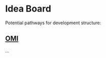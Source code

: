 # Idea Board
Potential pathways for development structure:

## [OMI](https://github.com/Tencent/omi)
...